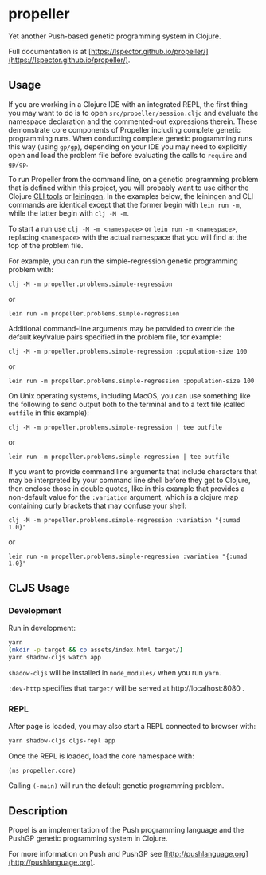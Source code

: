 # propeller

Yet another Push-based genetic programming system in Clojure.

Full documentation is at [https://lspector.github.io/propeller/](https://lspector.github.io/propeller/).

## Usage

If you are working in a Clojure IDE with an integrated REPL, the first
thing you may want to do is to open `src/propeller/session.cljc` and 
evaluate the namespace declaration and the commented-out expressions 
therein. These demonstrate core components of Propeller including
complete genetic programming runs. When conducting complete genetic
programming runs this way (using `gp/gp`), depending on your IDE you 
may need to explicitly open and load the problem file before evaluating 
the calls to `require` and `gp/gp`.

To run Propeller from the command line, on a genetic programming problem 
that is defined within this project, you will probably want to use either
the Clojure [CLI tools](https://clojure.org/guides/deps_and_cli) or 
[leiningen](https://leiningen.org). In the examples below, the leiningen
and CLI commands are identical except that the former begin with
`lein run -m`, while the latter begin with `clj -M -m`.

To start a run use `clj -M -m <namespace>` or 
`lein run -m <namespace>`, replacing `<namespace>` 
with the actual namespace that you will find at the top of the problem file. 

For example, you can run the simple-regression genetic programming problem with:

```
clj -M -m propeller.problems.simple-regression
```
or 

```
lein run -m propeller.problems.simple-regression
```

Additional command-line arguments may
be provided to override the default key/value pairs specified in the 
problem file, for example:

```
clj -M -m propeller.problems.simple-regression :population-size 100
```

or

```
lein run -m propeller.problems.simple-regression :population-size 100
```

On Unix operating systems, including MacOS, you can use something
like the following to send output both to the terminal
and to a text file (called `outfile` in this example):


```
clj -M -m propeller.problems.simple-regression | tee outfile
```

or

```
lein run -m propeller.problems.simple-regression | tee outfile
```

If you want to provide command line arguments that include
characters that may be interpreted by your command line shell
before they get to Clojure, then enclose those in double
quotes, like in this example that provides a non-default
value for the `:variation` argument, which is a clojure map
containing curly brackets that may confuse your shell:

```
clj -M -m propeller.problems.simple-regression :variation "{:umad 1.0}"
```

or

```
lein run -m propeller.problems.simple-regression :variation "{:umad 1.0}"
```


## CLJS Usage

### Development

Run in development:

```bash
yarn
(mkdir -p target && cp assets/index.html target/)
yarn shadow-cljs watch app
```

`shadow-cljs` will be installed in `node_modules/` when you run `yarn`.

`:dev-http` specifies that `target/` will be served at http://localhost:8080 .

### REPL

After page is loaded, you may also start a REPL connected to browser with:

```bash
yarn shadow-cljs cljs-repl app
```

Once the REPL is loaded, load the core namespace with:

```
(ns propeller.core)
```
Calling `(-main)` will run the default genetic programming problem.

## Description

Propel is an implementation of the Push programming 
language and the PushGP genetic programming system in Clojure.

For more information on Push and PushGP see 
[http://pushlanguage.org](http://pushlanguage.org).

